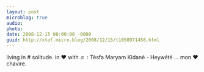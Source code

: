 ```yaml
---
layout: post
microblog: true
audio: 
photo: 
date: 2008-12-15 00:00:00 -0000
guid: http://xtof.micro.blog/2008/12/15/t1058971458.html
---
```

living in # solitude. in ♥ with ♬ : Tèsfa Maryam Kidané - Heywété ... mon ♥ chavire.
